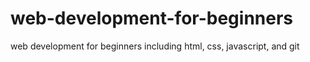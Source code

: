 # web-development-for-beginners
web development for beginners including html, css, javascript, and git
